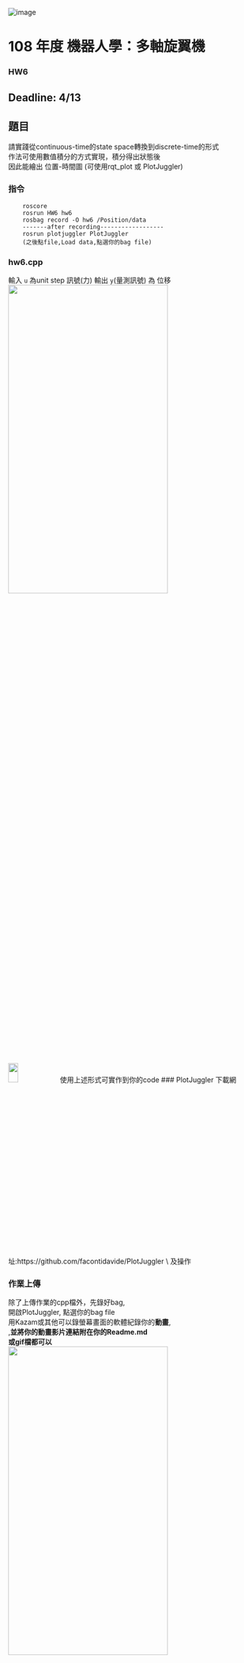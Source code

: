 ![image](https://github.com/Robotics-Aerial-Robots/Homework6/blob/master/Figures/LOGO%20%E4%B8%AD%E8%8B%B1%E6%96%87%E6%A9%AB.png)
# 108 年度 機器人學：多軸旋翼機 

### HW6
Deadline: 4/13
---
## 題目
請實踐從continuous-time的state space轉換到discrete-time的形式 \
作法可使用數值積分的方式實現，積分得出狀態後  \
因此能繪出 位置-時間圖 (可使用rqt_plot 或 PlotJuggler)
### 指令
```
	roscore
	rosrun HW6 hw6
	rosbag record -O hw6 /Position/data
	-------after recording------------------
	rosrun plotjuggler PlotJuggler
	(之後點file,Load data,點選你的bag file)
```
### hw6.cpp

輸入 ``u`` 為unit step 訊號(力)
輸出 ``y``(量測訊號) 為 位移
<img src="https://github.com/Robotics-Aerial-Robots/Homework6/blob/master/Figures/%E8%AA%AA%E6%98%8E.PNG" width="80%" height="40%">

<img src="https://github.com/Robotics-Aerial-Robots/Homework6/blob/master/Figures/%E5%BE%AE%E5%88%86.PNG" width="20%" height="10%">
使用上述形式可實作到你的code
### PlotJuggler
下載網址:https://github.com/facontidavide/PlotJuggler \
及操作

### 作業上傳
除了上傳作業的cpp檔外，先錄好bag, \
開啟PlotJuggler, 點選你的bag file \
用Kazam或其他可以錄螢幕畫面的軟體紀錄你的**動畫**, \
,**並將你的動畫影片連結附在你的Readme.md** \
**或gif檔都可以** \
<img src="https://github.com/Robotics-Aerial-Robots/Homework6/blob/master/Figures/plot.PNG" width="80%" height="40%">


